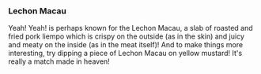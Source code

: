 <h3>Lechon Macau</h3>
Yeah! Yeah! is perhaps known for the Lechon Macau, a slab of roasted and fried pork liempo which is crispy on the outside (as in the skin) and juicy and meaty on the inside (as in the meat itself)! And to make things more interesting, try dipping a piece of Lechon Macau on yellow mustard! It's really a match made in heaven!